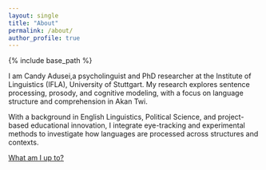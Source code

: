 ```yaml
---
layout: single
title: "About"
permalink: /about/
author_profile: true
---
```


{% include base_path %}

<style> .archive { width: 80%; margin: 0 auto; float: none; padding-right: 0; } @media (min-width: 80em) { .archive { width: 70%; } } </style>

I am Candy Adusei,a psycholinguist and PhD researcher at the Institute of Linguistics (IFLA), University of Stuttgart. My research explores sentence processing, prosody, and cognitive modeling, with a focus on language structure and  comprehension in Akan Twi.

With a background in English Linguistics, Political Science, and project-based educational innovation, I integrate eye-tracking and experimental methods to investigate how languages are processed across structures and contexts.

[What am I up to?](https://github.tik.uni-stuttgart.de/ac147557)
